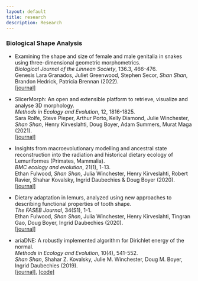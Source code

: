```yaml
---
layout: default
title: research
description: Research
---
```

### Biological Shape Analysis

* Examining the shape and size of female and male genitalia in snakes using three-dimensional geometric morphometrics. <br />
*Biological Journal of the Linnean Society*, 136.3, 466-476. <br />
Genesis Lara Granados, Juliet Greenwood, Stephen Secor, *Shan Shan*, Brandon Hedrick, Patricia Brennan (2022). <br />
[[journal]](https://academic.oup.com/biolinnean/article/136/3/466/6590757) <br />

* SlicerMorph: An open and extensible platform to retrieve, visualize and analyse 3D morphology. <br />
*Methods in Ecology and Evolution*, 12, 1816-1825. <br />
Sara Rolfe, Steve Pieper, Arthur Porto, Kelly Diamond, Julie Winchester, *Shan Shan*, Henry Kirveslahti, Doug Boyer, Adam Summers, Murat Maga (2021). <br />
[[journal]](https://besjournals.onlinelibrary.wiley.com/doi/10.1111/2041-210X.13669) <br />

* Insights from macroevolutionary modelling and ancestral state reconstruction into the radiation and historical dietary ecology of Lemuriformes (Primates, Mammalia).  <br />
*BMC ecology and evolution*, 21(1), 1-13.  <br />
Ethan Fulwood, *Shan Shan*, Julia Winchester, Henry Kirveslahti, Robert Ravier, Shahar Kovalsky, Ingrid Daubechies & Doug Boyer (2020). <br />
[[journal]](https://bmcecolevol.biomedcentral.com/articles/10.1186/s12862-021-01793-x) <br />

* Dietary adaptation in lemurs, analyzed using new approaches to describing functional properties of tooth shape.  <br />
*The FASEB Journal*, 34(S1), 1-1. <br />
Ethan Fulwood, *Shan Shan*, Julia Winchester, Henry Kirveslahti, Tingran Gao, Doug Boyer, Ingrid Daubechies (2020). <br />
[[journal]](https://faseb.onlinelibrary.wiley.com/doi/abs/10.1096/fasebj.2020.34.s1.03161)  <br />

* ariaDNE: A robustly implemented algorithm for Dirichlet energy of the normal. <br />
*Methods in Ecology and Evolution*, 10(4), 541-552. <br />
*Shan Shan*, Shahar Z. Kovalsky, Julie M. Winchester, Doug M. Boyer, Ingrid Daubechies (2019). <br />
[[journal]](https://besjournals.onlinelibrary.wiley.com/doi/10.1111/2041-210X.13148), [[code]](/articles/ariadne.html)  <br />
